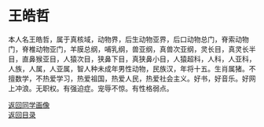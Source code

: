 # 王皓哲

本人名王皓哲，属于真核域，动物界，后生动物亚界，后口动物总门，脊索动物门，脊椎动物亚门，羊膜总纲，哺乳纲，兽亚纲，真兽次亚纲，灵长目，真灵长半目，直鼻猴亚目，人猿次目，狭鼻下目，真狭鼻小目，人猿超科，人科，人亚科，人族，人属，人亚属，智人种未成年男性动物，民族汉，年将十五。生肖属猪。不擅数学，不热爱学习，热爱祖国，热爱人民，热爱社会主义。好书，好音乐。好网上冲浪。无职权。有强迫症。宠辱不惊。有性格弱点。

[返回同学画像](/同学画像)  
[返回目录](/index)
